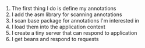 <ol>
    <li>The first thing I do is define my annotations</li>
    <li>I add the asm library for scanning annotations</li>
    <li>I scan base package for annotations I'm interested in</li>
    <li>I load them into the application context</li>
    <li>I create a tiny server that can respond to application</li>
    <li>I get beans and respond to requests</li>
</ol>
